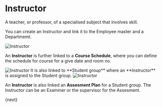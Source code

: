 # Instructor

A teacher, or professor, of a specialised subject that involves skill. 

You can create an Instructor and link it to the Employee master and a Departmemt.

<img class="screenshot" alt="Instructor" src="/docs/assets/img/schools/setup/instructor.png">

An **Instructor** is further linked to a **Course Schedule**, where you can define the schedule for course for a give date and room no.

<img class="screenshot" alt="Instructor" src="/docs/assets/img/schools/setup/instructor.gif">
It is also linked to **Student group** where an **Instructor** is assigned to the Student group.

<img class="screenshot" alt="Instructor" src="/docs/assets/img/schools/setup/student-group-instructor.gif">

An **Instructor** is also linked an **Assesment Plan** for a Student group. The Instructor can be an Examiner or the supervisor for the Assesment. 

{next}